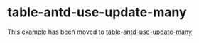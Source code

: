 # table-antd-use-update-many

This example has been moved to [table-antd-use-update-many](../../.././table-antd-use-update-many)
